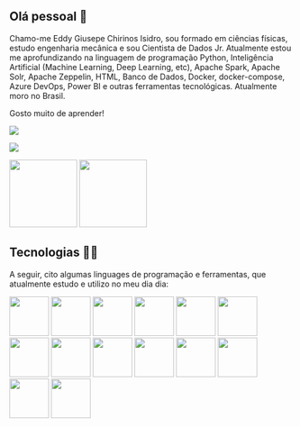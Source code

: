 ## Olá pessoal 👋

Chamo-me Eddy Giusepe Chirinos Isidro, sou formado em ciências físicas, estudo engenharia mecânica e sou Cientista de Dados Jr. Atualmente estou me aprofundizando na linguagem de programação Python, Inteligência Artificial (Machine Learning, Deep Learning, etc), Apache Spark, Apache Solr, Apache Zeppelin, HTML, Banco de Dados, Docker, docker-compose, Azure DevOps, Power BI e outras ferramentas tecnológicas. Atualmente moro no Brasil.

Gosto muito de aprender!

<div>
<a href="https://www.linkedin.com/in/eddy-giusepe-chirinos-isidro-85a43a42/"><img src="https://img.shields.io/badge/LinkedIn-0077B5?style=for-the-badge&logo=linkedin&logoColor=white" target="_blank"></a>
  
<a href=""><img src="https://img.shields.io/badge/Gmail-D14836?style=for-the-badge&logo=gmail&logoColor=white"></a>
</div>

<div>
<img height= "120em" src="https://github-readme-stats.vercel.app/api?username=EddyGiusepe&theme=dark&show_icons=true"/>
<img height= "120em" src="https://github-readme-stats.vercel.app/api/top-langs/?username=EddyGiusepe&layout=compact&theme=dark&show_icons=true"/>
</div>


## Tecnologias 🧑‍💻

A seguir, cito algumas linguages de programação e ferramentas, que atualmente estudo e utilizo no meu dia dia:

<div>
<img height= "70em" src="https://user-images.githubusercontent.com/69597971/133537307-25a5250c-436d-40e6-b005-5032a6c7c6ef.png"/>
<img height= "70em" src="https://user-images.githubusercontent.com/69597971/133537399-9fdefce0-b5ff-4075-9fdc-c1c46d3d8107.png"/>
<img height= "70em" src="https://user-images.githubusercontent.com/69597971/133843297-25c41735-e219-460d-b8cb-24e2e5146bb5.png"/>  
<img height= "70em" src="https://user-images.githubusercontent.com/69597971/133537425-67283b6d-d9c4-4e8c-a554-b1e52c1f8dc1.png"/>
<img height= "70em" src="https://user-images.githubusercontent.com/69597971/133537584-a01d6e56-cd01-4918-8000-c574a5533174.png"/>
<img height= "70em" src="https://user-images.githubusercontent.com/69597971/133537501-7363691c-d14b-4cc9-a632-6c5fa03cdfb4.png"/>
<img height= "70em" src="https://user-images.githubusercontent.com/69597971/133844399-77b4f739-1f44-433a-b0bd-cb8fdc6cb050.png"/>
<img height= "70em" src="https://user-images.githubusercontent.com/69597971/133537949-3a5047c2-cebd-473e-ae68-e84a2d6d4a3a.png"/>
<img height= "70em" src="https://user-images.githubusercontent.com/69597971/133844003-d1fa4990-f944-4e4e-99e6-bf633bee0bfa.png"/>
<img height= "70em" src="https://user-images.githubusercontent.com/69597971/138006062-a45784cd-9992-4d42-9638-a6c03702a713.png"/>
<img height= "70em" src="https://user-images.githubusercontent.com/69597971/138011953-33abf94a-a550-46c3-b37e-16ecb05d37b4.png"/>
<img height= "70em" src="https://user-images.githubusercontent.com/69597971/138011882-ffa895e8-52fe-415b-acde-dc8bd6a50561.png"/>
<img height= "70em" src="https://user-images.githubusercontent.com/69597971/138012072-c1e6286d-e73b-4e7d-8ea2-ee11570d0f88.png"/>
<img height= "70em" src="https://user-images.githubusercontent.com/69597971/138012170-c35ace9a-2c2a-416d-9d35-37bc6b606392.png"/>
</div>










